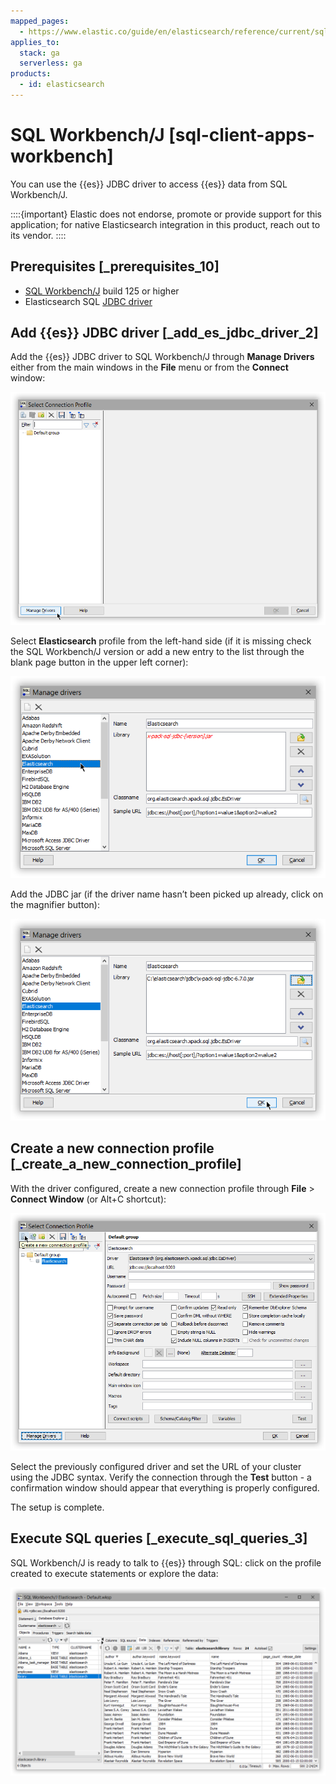 ```yaml
---
mapped_pages:
  - https://www.elastic.co/guide/en/elasticsearch/reference/current/sql-client-apps-workbench.html
applies_to:
  stack: ga
  serverless: ga
products:
  - id: elasticsearch
---
```


# SQL Workbench/J [sql-client-apps-workbench]

You can use the {{es}} JDBC driver to access {{es}} data from SQL Workbench/J.

::::{important}
Elastic does not endorse, promote or provide support for this application; for native Elasticsearch integration in this product, reach out to its vendor.
::::


## Prerequisites [_prerequisites_10]

* [SQL Workbench/J](https://www.sql-workbench.eu/) build 125 or higher
* Elasticsearch SQL [JDBC driver](sql-jdbc.md)


## Add {{es}} JDBC driver [_add_es_jdbc_driver_2]

Add the {{es}} JDBC driver to SQL Workbench/J through **Manage Drivers** either from the main windows in the **File** menu or from the **Connect** window:

![workbench 1 manage drivers](/explore-analyze/images/elasticsearch-reference-workbench-1-manage-drivers.png "")

Select **Elasticsearch** profile from the left-hand side (if it is missing check the SQL Workbench/J version or add a new entry to the list through the blank page button in the upper left corner):

![workbench 2 select driver](/explore-analyze/images/elasticsearch-reference-workbench-2-select-driver.png "")

Add the JDBC jar (if the driver name hasn’t been picked up already,  click on the magnifier button):

![workbench 3 add jar](/explore-analyze/images/elasticsearch-reference-workbench-3-add-jar.png "")


## Create a new connection profile [_create_a_new_connection_profile]

With the driver configured, create a new connection profile through **File** > **Connect Window** (or Alt+C shortcut):

![workbench 4 connection](/explore-analyze/images/elasticsearch-reference-workbench-4-connection.png "")

Select the previously configured driver and set the URL of your cluster using the JDBC syntax. Verify the connection through the **Test** button - a confirmation window should appear that everything is properly configured.

The setup is complete.


## Execute SQL queries [_execute_sql_queries_3]

SQL Workbench/J is ready to talk to {{es}} through SQL: click on the profile created to execute statements or explore the data:

![workbench 5 data](/explore-analyze/images/elasticsearch-reference-workbench-5-data.png "")


